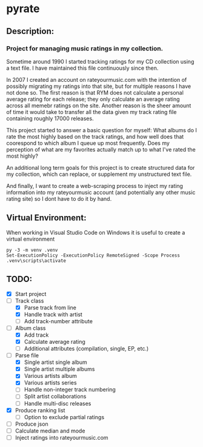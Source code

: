 # pyrate
## Description:

### Project for managing music ratings in my collection.

Sometime around 1990 I started tracking ratings for my CD collection using a text file. I have maintained this file continuously since then.

In 2007 I created an account on rateyourmusic.com with the intention of possibly migrating my ratings into that site, but for multiple reasons I have not done so. The first reason is that RYM does not calculate a personal average rating for each release; they only calculate an average rating across all memebr ratings on the site. Another reason is the sheer amount of time it would take to transfer all the data given my track rating file containing roughly 17000 releases.

This project started to answer a basic question for myself: What albums do I rate the most highly based on the track ratings, and how well does that coorespond to which album I queue up most frequently. Does my perception of what are my favorites actually match up to what I've rated the most highly?

An additional long term goals for this project is to create structured data for my collection, which can replace, or supplement my unstructured text file.

And finally, I want to create a web-scraping process to inject my rating information into my rateyourmusic account (and potentially any other music rating site) so I dont have to do it by hand.

## Virtual Environment:
When working in Visual Studio Code on Windows it is useful to create a virtual environment

```
py -3 -m venv .venv
Set-ExecutionPolicy -ExecutionPolicy RemoteSigned -Scope Process
.venv\scripts\activate
```

## TODO:
- [x] Start project
- [ ] Track class
  - [x] Parse track from line
  - [x] Handle track with artist
  - [ ] Add track-number attribute
- [ ] Album class
  - [x] Add track
  - [x] Calculate average rating
  - [ ] Additional attributes (compilation, single, EP, etc.)
- [ ] Parse file
  - [x] Single artist single album
  - [x] Single artist multiple albums
  - [x] Various artists album
  - [x] Various artists series
  - [ ] Handle non-integer track numbering
  - [ ] Split artist collaborations
  - [ ] Handle multi-disc releases
- [x] Produce ranking list
  - [ ] Option to exclude partial ratings 
- [ ] Produce json
- [ ] Calculate median and mode
- [ ] Inject ratings into rateyourmusic.com
